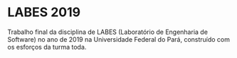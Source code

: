 # LABES 2019

Trabalho final da disciplina de LABES (Laboratório de Engenharia de Software)
no ano de 2019 na Universidade Federal do Pará, construído com os esforços
da turma toda.
